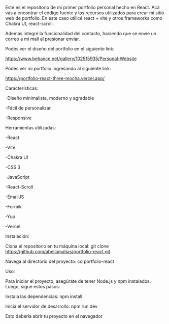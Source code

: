 Este es el repositorio de mi primer portfolio personal hecho en React. Acá vas a encontrar el código fuente y los recursos utilizados para crear mi sitio web de portfolio. En este caso utilicé react + vite y otros frameworks como Chakra UI, react-scroll.

Además integré la funcionalidad del contacto, haciendo que se envíe un correo a mi mail al presionar enviar.

Podés ver el diseño del portfolio en el siguiente link:

https://www.behance.net/gallery/102515935/Personal-Website

Podés ver mi portfolio ingresando al siguiente link:

https://portfolio-react-three-mocha.vercel.app/

Características:

-Diseño minimalista, moderno y agradable

-Fácil de personalizar

-Responsive

Herramientas utilizadas:

-React

-Vite

-Chakra UI

-CSS 3

-JavaScript

-React-Scroll

-EmailJS

-Formik

-Yup

-Vercel

Instalación:

Clona el repositorio en tu máquina local:
git clone https://github.com/abellamatias/portfolio-react.git

Navega al directorio del proyecto:
cd portfolio-react

Uso:

Para iniciar el proyecto, asegúrate de tener Node.js y npm instalados. Luego, sigue estos pasos:

Instala las dependencias:
npm install

Inicia el servidor de desarrollo:
npm run dev

Esto debería abrir tu proyecto en el navegador
